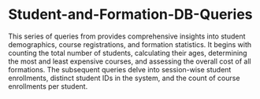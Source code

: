 # Student-and-Formation-DB-Queries
This series of queries from provides comprehensive insights into student demographics, course registrations, and formation statistics. It begins with counting the total number of students, calculating their ages, determining the most and least expensive courses, and assessing the overall cost of all formations. The subsequent queries delve into session-wise student enrollments, distinct student IDs in the system, and the count of course enrollments per student.
